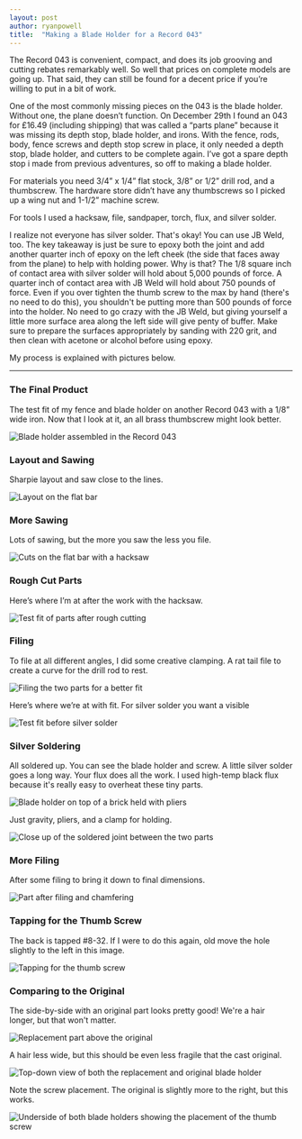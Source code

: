 ```yaml
---
layout: post
author: ryanpowell
title:  "Making a Blade Holder for a Record 043"
---
```


The Record 043 is convenient, compact, and does its job grooving and cutting rebates remarkably well. So well that prices on complete models are going up. That said, they can still be found for a decent price if you’re willing to put in a bit of work.

One of the most commonly missing pieces on the 043 is the blade holder. Without one, the plane doesn’t function. On December 29th I found an 043 for £16.49 (including shipping) that was called a “parts plane” because it was missing its depth stop, blade holder, and irons. With the fence, rods, body, fence screws and depth stop screw in place, it only needed a depth stop, blade holder, and cutters to be complete again. I’ve got a spare depth stop i made from previous adventures, so off to making a blade holder.

For materials you need 3/4” x 1/4” flat stock, 3/8” or 1/2” drill rod, and a thumbscrew. The hardware store didn’t have any thumbscrews so I picked up a wing nut and 1-1/2” machine screw.

For tools I used a hacksaw, file, sandpaper, torch, flux, and silver solder.

I realize not everyone has silver solder.  That's okay!  You can use JB Weld, too.  The key takeaway is just be sure to epoxy both the joint and add another quarter inch of epoxy on the left cheek (the side that faces away from the plane) to help with holding power.  Why is that?  The 1/8 square inch of contact area with silver solder will hold about 5,000 pounds of force.  A quarter inch of contact area with JB Weld will hold about 750 pounds of force.  Even if you over tighten the thumb screw to the max by hand (there's no need to do this), you shouldn't be putting more than 500 pounds of force into the holder.  No need to go crazy with the JB Weld, but giving yourself a little more surface area along the left side will give penty of buffer.  Make sure to prepare the surfaces appropriately by sanding with 220 grit, and then clean with acetone or alcohol before using epoxy.

My process is explained with pictures below.

---

### The Final Product

The test fit of my fence and blade holder on another Record 043 with a 1/8” wide iron. Now that I look at it, an all brass thumbscrew might look better.

![Blade holder assembled in the Record 043](/assets/images/record-043-blade-holder/01-final.jpeg)

### Layout and Sawing

Sharpie layout and saw close to the lines.

![Layout on the flat bar](/assets/images/record-043-blade-holder/02-layout.jpeg)

### More Sawing

Lots of sawing, but the more you saw the less you file.

![Cuts on the flat bar with a hacksaw](/assets/images/record-043-blade-holder/03-sawing.jpeg)

### Rough Cut Parts

Here’s where I’m at after the work with the hacksaw.

![Test fit of parts after rough cutting](/assets/images/record-043-blade-holder/04-rough-cut.jpeg)

### Filing

To file at all different angles, I did some creative clamping. A rat tail file to create a curve for the drill rod to rest.

![Filing the two parts for a better fit](/assets/images/record-043-blade-holder/05-filing.jpeg)

Here’s where we’re at with fit. For silver solder you want a visible

![Test fit before silver solder](/assets/images/record-043-blade-holder/06-test-fit.jpeg)

### Silver Soldering

All soldered up. You can see the blade holder and screw. A little silver solder goes a long way. Your flux does all the work.  I used high-temp black flux because it's really easy to overheat these tiny parts.

![Blade holder on top of a brick held with pliers](/assets/images/record-043-blade-holder/07-silver-solder.jpeg)

Just gravity, pliers, and a clamp for holding.

![Close up of the soldered joint between the two parts](/assets/images/record-043-blade-holder/08-silver-solder-joint.jpeg)

### More Filing

After some filing to bring it down to final dimensions.

![Part after filing and chamfering](/assets/images/record-043-blade-holder/09-filing-and-cleanup.jpeg)


### Tapping for the Thumb Screw

The back is tapped #8-32. If I were to do this again, old move the hole slightly to the left in this image.

![Tapping for the thumb screw](/assets/images/record-043-blade-holder/10-tapping.jpeg)

### Comparing to the Original

The side-by-side with an original part looks pretty good!  We're a hair longer, but that won't matter.

![Replacement part above the original](/assets/images/record-043-blade-holder/11-side-by-side.jpeg)

A hair less wide, but this should be even less fragile that the cast original.

![Top-down view of both the replacement and original blade holder](/assets/images/record-043-blade-holder/12-top-view.jpeg)

Note the screw placement. The original is slightly more to the right, but this works.

![Underside of both blade holders showing the placement of the thumb screw](/assets/images/record-043-blade-holder/13-underside.jpeg)

